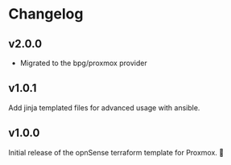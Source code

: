 # Changelog

## v2.0.0

* Migrated to the bpg/proxmox provider

## v1.0.1

Add jinja templated files for advanced usage with ansible.

## v1.0.0

Initial release of the opnSense terraform template for Proxmox. 🚀
